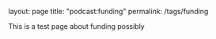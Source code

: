 layout: page
title: "podcast:funding"
permalink: /tags/funding

This is a test page about funding possibly
